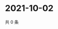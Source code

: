 # 2021-10-02

共 0 条

<!-- BEGIN WEIBO -->
<!-- 最后更新时间 Sat Oct 02 2021 23:10:43 GMT+0800 (China Standard Time) -->

<!-- END WEIBO -->
